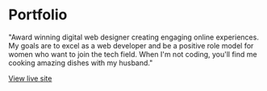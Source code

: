 # Portfolio
"Award winning digital web designer creating engaging online experiences. My goals are to excel as a web developer and be a positive role model for women who want to join the tech field. When I'm not coding, you'll find me cooking amazing dishes with my husband."

[View live site](https://selmadelgado.github.io/Portfolio-Skeleton/)

